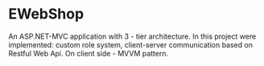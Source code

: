 EWebShop
===============
An ASP.NET-MVC application with 3 - tier architecture.
In this project were implemented: custom role system, client-server communication based on Restful Web Api. On client side -  MVVM pattern.
